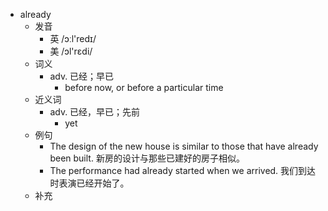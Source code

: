 - already
  - 发音
    - 英 /ɔːl'redɪ/
    - 美 /ɔl'rɛdi/
  - 词义
    - adv. 已经；早已
      - before now, or before a particular time
  - 近义词
    - adv. 已经，早已；先前
      - yet
  - 例句
    - The design of the new house is similar to those that have already been built. 新房的设计与那些已建好的房子相似。
    - The performance had already started when we arrived. 我们到达时表演已经开始了。
  - 补充